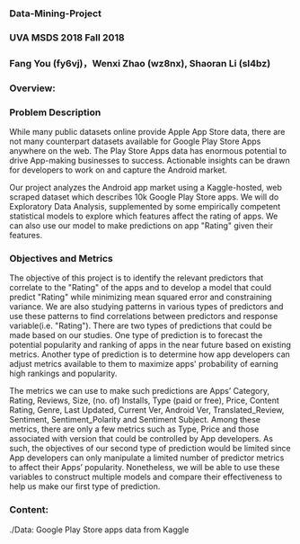 ### Data-Mining-Project

### UVA MSDS 2018 Fall 2018

### Fang You (fy6vj)，Wenxi Zhao (wz8nx), Shaoran Li (sl4bz)

### Overview:

### Problem Description

While many public datasets online provide Apple App Store data, there are not many counterpart datasets available for Google Play Store Apps anywhere on the web. The Play Store Apps data has enormous potential to drive App-making businesses to success. Actionable insights can be drawn for developers to work on and capture the Android market. 

Our project analyzes the Android app market using a Kaggle-hosted, web scraped dataset which describes 10k Google Play Store apps. We will do Exploratory Data Analysis, supplemented by some empirically competent statistical models to explore which features affect the rating of apps. We can also use our model to make predictions on app "Rating" given their features. 


### Objectives and Metrics

The objective of this project is to identify the relevant predictors that correlate to the "Rating" of the apps and to develop a model that could predict "Rating" while minimizing mean squared error and constraining variance. We are also studying patterns in various types of predictors and use these patterns to find correlations between predictors and response variable(i.e. "Rating"). There are two types of predictions that could be made based on our studies. One type of prediction is to forecast the potential popularity and ranking of apps in the near future based on existing metrics. Another type of prediction is to determine how app developers can adjust metrics available to them to maximize apps' probability of earning high rankings and popularity. 

The metrics we can use to make such predictions are Apps’ Category, Rating, Reviews, Size, (no. of) Installs, Type (paid or free), Price, Content Rating, Genre, Last Updated, Current Ver, Android Ver, Translated_Review, Sentiment, Sentiment_Polarity and Sentiment Subject. Among these metrics, there are only a few metrics such as Type, Price and those associated with version that could be controlled by App developers. As such, the objectives of our second type of prediction would be limited since App developers can only manipulate a limited number of predictor metrics to affect their Apps’ popularity. Nonetheless, we will be able to use these variables to construct multiple models and compare their effectiveness to help us make our first type of prediction. 

### Content:

./Data: Google Play Store apps data from Kaggle
